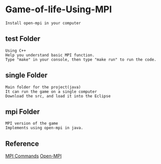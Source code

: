 # Game-of-life-Using-MPI
    Install open-mpi in your computer
## test Folder
    Using C++
    Help you understand basic MPI function.
    Type "make" in your console, then type "make run" to run the code.

## single Folder
    Main folder for the project(java)
    It can run the game on a single computer
    Download the src, and load it into the Eclipse

## mpi Folder
    MPI version of the game
    Implements using open-mpi in java.

## Reference
[MPI Commands](http://www.mpich.org/static/docs/latest/www/)
[Open-MPI](https://www.open-mpi.org/doc/current/)


